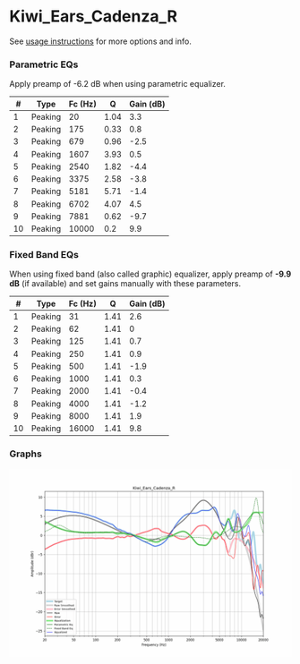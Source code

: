 # Kiwi_Ears_Cadenza_R
See [usage instructions](https://github.com/jaakkopasanen/AutoEq#usage) for more options and info.

### Parametric EQs
Apply preamp of -6.2 dB when using parametric equalizer.

|   # | Type    |   Fc (Hz) |    Q |   Gain (dB) |
|-----|---------|-----------|------|-------------|
|   1 | Peaking |        20 | 1.04 |         3.3 |
|   2 | Peaking |       175 | 0.33 |         0.8 |
|   3 | Peaking |       679 | 0.96 |        -2.5 |
|   4 | Peaking |      1607 | 3.93 |         0.5 |
|   5 | Peaking |      2540 | 1.82 |        -4.4 |
|   6 | Peaking |      3375 | 2.58 |        -3.8 |
|   7 | Peaking |      5181 | 5.71 |        -1.4 |
|   8 | Peaking |      6702 | 4.07 |         4.5 |
|   9 | Peaking |      7881 | 0.62 |        -9.7 |
|  10 | Peaking |     10000 | 0.2  |         9.9 |

### Fixed Band EQs
When using fixed band (also called graphic) equalizer, apply preamp of **-9.9 dB** (if available) and set gains manually with these parameters.

|   # | Type    |   Fc (Hz) |    Q |   Gain (dB) |
|-----|---------|-----------|------|-------------|
|   1 | Peaking |        31 | 1.41 |         2.6 |
|   2 | Peaking |        62 | 1.41 |         0   |
|   3 | Peaking |       125 | 1.41 |         0.7 |
|   4 | Peaking |       250 | 1.41 |         0.9 |
|   5 | Peaking |       500 | 1.41 |        -1.9 |
|   6 | Peaking |      1000 | 1.41 |         0.3 |
|   7 | Peaking |      2000 | 1.41 |        -0.4 |
|   8 | Peaking |      4000 | 1.41 |        -1.2 |
|   9 | Peaking |      8000 | 1.41 |         1.9 |
|  10 | Peaking |     16000 | 1.41 |         9.8 |

### Graphs
![](./Kiwi_Ears_Cadenza_R.png)
